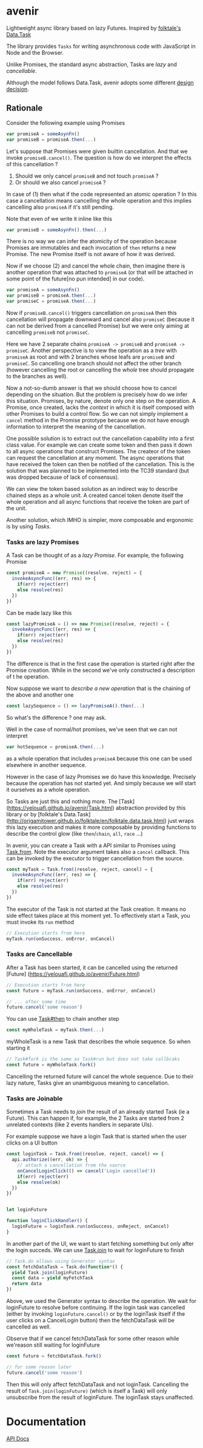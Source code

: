 # avenir

Lightweight async library based on lazy Futures. Inspired by
[folktale's Data.Task](https://github.com/folktale/data.task)

The library provides `Tasks` for writing asynchronous code with JavaScript in
Node and the Browser.

Unlike Promises, the standard async abstraction, Tasks are _lazy_ and _cancellable_.

Although the model follows Data.Task, avenir adopts some different
[design decision](comparison.md).

## Rationale

Consider the following example using Promises

```js
var promiseA = someAsynFn()
var promiseB = promiseA.then(...)
```

Let's suppose that Promises were given builtin cancellation. And that we invoke
`promiseB.cancel()`. The question is how do we interpret the effects of this
cancellation ?

1. Should we only cancel `promiseB` and not touch `promiseA` ?
2. Or should we also cancel `promiseA` ?

In case of (1) then what if the code represented an atomic operation ? In this
case a cancellation means cancelling the whole operation and this implies
cancelling also `promiseA` if it's still pending.

Note that even of we write it inline like this

```js
var promiseB = someAsynFn().then(...)
```

There is no way we can infer the atomicity of the operation because Promises are
immutables and each invocation of `then` returns a new Promise. The new Promise
itself is not aware of how it was derived.

Now if we choose (2) and cancel the whole chain, then imagine there is another
operation that was attached to `promiseA` (or that will be attached in some point
of the future[no pun intended] in our code).

```js
var promiseA = someAsynFn()
var promiseB = promiseA.then(...)
var promiseC = promiseA.then(...)
```

Now if `promiseB.cancel()` triggers cancellation on `promiseA` then this cancellation
will propagate downward and cancel also `promiseC` (because it can not be derived
from a cancelled Promise) but we were only aiming at cancelling `promiseB`
not `promiseC`.

Here we have 2 separate chains `promiseA -> promiseB` and `promiseA -> promiseC`.
Another perspective is to view the operation as a *tree* with `promiseA` as root and
with 2 branches whose leafs are `promiseB` and `promiseC`. So cancelling one branch
should not affect the other branch (however cancelling the root or cancelling
the *whole* tree should propagate to the branches as well).

Now a not-so-dumb answer is that we should choose how to cancel depending on the
situation. But the problem is precisely how do we infer this situation. Promises,
by nature, denote only one step on the operation. A Promise, once created,
lacks the *context* in which it is itself composed with other Promises to build
a control flow. So we can not simply implement a `cancel` method in the Promise
prototype because we do not have enough information to interpret the meaning of
the cancellation.

One possible solution is to extract out the cancellation capability into a first
class value. For example we can create some token and then pass it down
to all async operations that construct Promises. The createor of the token can
request the cancellation at any moment. The async operations that have
received the token can then be notified of the cancellation. This is the
solution that was planned to be implemented into the TC39 standard (but was
dropped because of lack of consensus).

We can view the token based solution as an indirect way to describe chained
steps as a whole unit. A created cancel token denote itself the whole operation
and all async functions that receive the token are part of the unit.

Another solution, which IMHO is simpler, more composable and ergonomic is by
using *Tasks*.

### Tasks are lazy Promises

A Task can be thought of as a *lazy Promise*. For example, the following Promise

```js
const promiseA = new Promise((resolve, reject) = {
  invokeAsyncFunc((err, res) => {
    if(err) reject(err)
    else resolve(res)
  })
})
```

Can be made lazy like this

```js
const lazyPromiseA = () => new Promise((resolve, reject) = {
  invokeAsyncFunc((err, res) => {
    if(err) reject(err)
    else resolve(res)
  })
})
```

The difference is that in the first case the operation is started right after the
Promise creation. While in the second we've only constructed a description of t
he operation.

Now suppose we want to *describe a new operation* that is the chaining of the above
and another one

```js
const lazySequence = () => lazyPromiseA().then(...)
```

So what's the difference ? one may ask.

Well in the case of normal/hot promises, we've seen that we can not interpret

```js
var hotSequence = promiseA.then(...)
```

as a whole operation that includes `promiseA` because this one can be used
elsewhere in another sequence.

However in the case of lazy Promises we do have this knowledge. Precisely because
the operation has not started yet. And simply because we will start it ourselves
as a whole operation.

So Tasks are just this and nothing more. The [Task]
(https://yelouafi.github.io/avenir/Task.html)
abstraction provided by this library or by [folktale's Data.Task]
(http://origamitower.github.io/folktale/en/folktale.data.task.html) just wraps
this lazy execution and makes it more composable by providing functions to
describe the control glow (like `then`/`chain`, `all`, `race` ...)

In avenir, you can create a Task with a API similar to Promises using
[Task.from](https://yelouafi.github.io/avenir/Task.html#.from). Note the executor
argument takes also a `cancel` callback. This can be invoked by the executor to
trigger cancellation from the source.

```js
const myTask = Task.from((resolve, reject, cancel) = {
  invokeAsyncFunc((err, res) => {
    if(err) reject(err)
    else resolve(res)
  })
})
```

The executor of the Task is not started at the Task creation. It means no side
effect takes place at this moment yet. To effectively start a Task, you must
invoke its `run` method

```js
// Execution starts from here
myTask.run(onSuccess, onError, onCancel)
```

### Tasks are Cancellable

After a Task has been started, it can be cancelled using the returned [Future]
(https://yelouafi.github.io/avenir/Future.html)

```js
// Execution starts from here
const future = myTask.run(onSuccess, onError, onCancel)

// ... after some time
future.cancel('some reason')
```

You can use [Task#then](https://yelouafi.github.io/avenir/Task.html#then)
to chain another step

```js
const myWholeTask = myTask.then(...)
```

myWholeTask is a new Task that describes the whole sequence. So when starting it

```js
// Task#fork is the same as Task#run but does not take callbcaks
const future = myWholeTask.fork()
```

Cancelling the returned future will cancel the whole sequence. Due to their lazy
nature, Tasks give an unambiguous meaning to cancellation.

### Tasks are Joinable

Sometimes a Task needs to *join* the result of an already started Task (ie a Future).
This can happen if, for example,  the 2 Tasks are started from 2 unrelated
contexts (like 2 events handlers in separate UIs).

For example suppose we have a login Task that is started when the user clicks on
a UI button

```js
const loginTask = Task.from((resolve, reject, cancel) => {
  api.authorize((err, ok) => {
    // attach a cancellation from the source
    onCancelLoginClick(() => cancel('Login cancelled'))
    if(err) reject(err)
    else resolve(ok)
  })
})


let loginFuture

function loginClickHandler() {
  loginFuture = loginTask.run(onSuccess, onReject, onCancel)
}
```

In another part of the UI, we want to start fetching something but only after the
login succeds. We can use [Task.join](https://yelouafi.github.io/avenir/Task.html#.join)
to wait for loginFuture to finish

```js
// Task.do allows using Generator syntax
const fetchDataTask = Task.do(function*() {
  yield Task.join(loginFuture)
  const data = yield myFetchTask
  return data
})
```

Above, we used the Generator syntax to describe the operation. We wait for loginFuture
to resolve before continuing. If the login task was cancelled (either by invoking
`loginFuture.cancel()` or by the loginTask itself if the user clicks on a CancelLogin
button) then the fetchDataTask will be cancelled as well.

Observe that if we cancel fetchDataTask for some other reason while we'reason
still waiting for loginFuture

```js
const future = fetchDataTask.fork()

// for some reason later
future.cancel('some reason')

```

Then this will only affect fetchDataTask and not loginTask. Cancelling the result
of `Task.join(loginFuture)` (which is itself a Task) will only unsubscribe from
the result of loginFuture. The loginTask stays unaffected.

# Documentation

[API Docs](https://yelouafi.github.io/avenir/)
